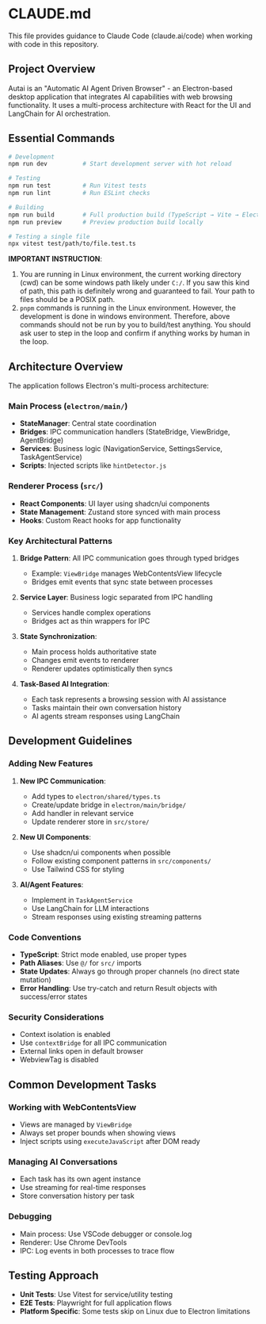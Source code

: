 # CLAUDE.md

This file provides guidance to Claude Code (claude.ai/code) when working with code in this repository.

## Project Overview

Autai is an "Automatic AI Agent Driven Browser" - an Electron-based desktop application that integrates AI capabilities with web browsing functionality. It uses a multi-process architecture with React for the UI and LangChain for AI orchestration.

## Essential Commands

```bash
# Development
npm run dev          # Start development server with hot reload

# Testing
npm run test         # Run Vitest tests
npm run lint         # Run ESLint checks

# Building
npm run build        # Full production build (TypeScript → Vite → Electron)
npm run preview      # Preview production build locally

# Testing a single file
npx vitest test/path/to/file.test.ts
```

**IMPORTANT INSTRUCTION**:

1. You are running in Linux environment, the current working directory (cwd) can be some windows path likely under `C:/`. If you saw this kind of path, this path is definitely wrong and guaranteed to fail. Your path to files should be a POSIX path.
2. `pnpm` commands is running in the Linux environment. However, the development is done in windows environment. Therefore, above commands should not be run by you to build/test anything. You should ask user to step in the loop and confirm if anything works by human in the loop.

## Architecture Overview

The application follows Electron's multi-process architecture:

### Main Process (`electron/main/`)

- **StateManager**: Central state coordination
- **Bridges**: IPC communication handlers (StateBridge, ViewBridge, AgentBridge)
- **Services**: Business logic (NavigationService, SettingsService, TaskAgentService)
- **Scripts**: Injected scripts like `hintDetector.js`

### Renderer Process (`src/`)

- **React Components**: UI layer using shadcn/ui components
- **State Management**: Zustand store synced with main process
- **Hooks**: Custom React hooks for app functionality

### Key Architectural Patterns

1. **Bridge Pattern**: All IPC communication goes through typed bridges

   - Example: `ViewBridge` manages WebContentsView lifecycle
   - Bridges emit events that sync state between processes

2. **Service Layer**: Business logic separated from IPC handling

   - Services handle complex operations
   - Bridges act as thin wrappers for IPC

3. **State Synchronization**:

   - Main process holds authoritative state
   - Changes emit events to renderer
   - Renderer updates optimistically then syncs

4. **Task-Based AI Integration**:
   - Each task represents a browsing session with AI assistance
   - Tasks maintain their own conversation history
   - AI agents stream responses using LangChain

## Development Guidelines

### Adding New Features

1. **New IPC Communication**:

   - Add types to `electron/shared/types.ts`
   - Create/update bridge in `electron/main/bridge/`
   - Add handler in relevant service
   - Update renderer store in `src/store/`

2. **New UI Components**:

   - Use shadcn/ui components when possible
   - Follow existing component patterns in `src/components/`
   - Use Tailwind CSS for styling

3. **AI/Agent Features**:
   - Implement in `TaskAgentService`
   - Use LangChain for LLM interactions
   - Stream responses using existing streaming patterns

### Code Conventions

- **TypeScript**: Strict mode enabled, use proper types
- **Path Aliases**: Use `@/` for `src/` imports
- **State Updates**: Always go through proper channels (no direct state mutation)
- **Error Handling**: Use try-catch and return Result objects with success/error states

### Security Considerations

- Context isolation is enabled
- Use `contextBridge` for all IPC communication
- External links open in default browser
- WebviewTag is disabled

## Common Development Tasks

### Working with WebContentsView

- Views are managed by `ViewBridge`
- Always set proper bounds when showing views
- Inject scripts using `executeJavaScript` after DOM ready

### Managing AI Conversations

- Each task has its own agent instance
- Use streaming for real-time responses
- Store conversation history per task

### Debugging

- Main process: Use VSCode debugger or console.log
- Renderer: Use Chrome DevTools
- IPC: Log events in both processes to trace flow

## Testing Approach

- **Unit Tests**: Use Vitest for service/utility testing
- **E2E Tests**: Playwright for full application flows
- **Platform Specific**: Some tests skip on Linux due to Electron limitations

